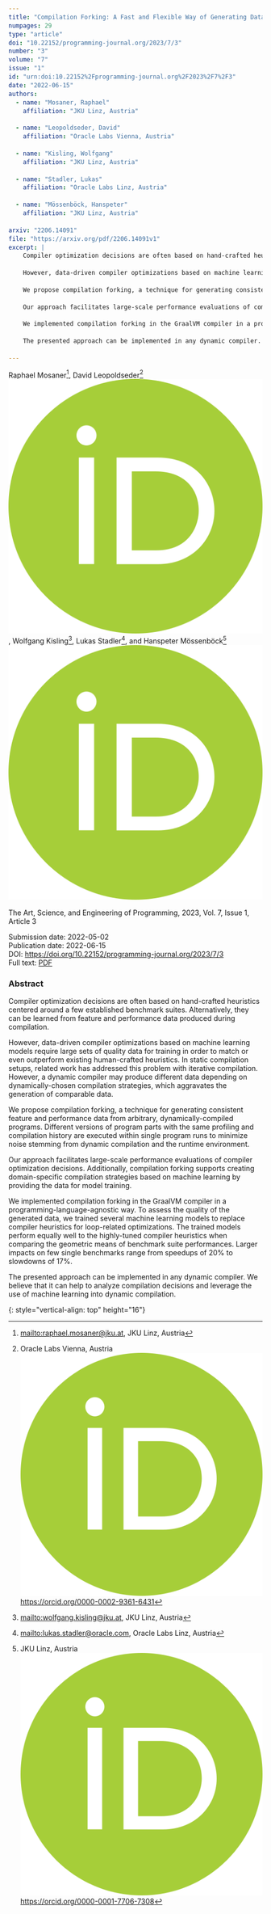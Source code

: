 ```yaml
---
title: "Compilation Forking: A Fast and Flexible Way of Generating Data for Compiler-Internal Machine Learning Tasks"
numpages: 29
type: "article"
doi: "10.22152/programming-journal.org/2023/7/3"
number: "3"
volume: "7"
issue: "1"
id: "urn:doi:10.22152%2Fprogramming-journal.org%2F2023%2F7%2F3"
date: "2022-06-15"
authors: 
  - name: "Mosaner, Raphael"
    affiliation: "JKU Linz, Austria"

  - name: "Leopoldseder, David"
    affiliation: "Oracle Labs Vienna, Austria"

  - name: "Kisling, Wolfgang"
    affiliation: "JKU Linz, Austria"

  - name: "Stadler, Lukas"
    affiliation: "Oracle Labs Linz, Austria"

  - name: "Mössenböck, Hanspeter"
    affiliation: "JKU Linz, Austria"

arxiv: "2206.14091"
file: "https://arxiv.org/pdf/2206.14091v1"
excerpt: |
    Compiler optimization decisions are often based on hand-crafted heuristics centered around a few established benchmark suites. Alternatively, they can be learned from feature and performance data produced during compilation. 
    
    However, data-driven compiler optimizations based on machine learning models require large sets of quality data for training in order to match or even outperform existing human-crafted heuristics. In static compilation setups, related work has addressed this problem with iterative compilation. However, a dynamic compiler may produce different data depending on dynamically-chosen compilation strategies, which aggravates the generation of comparable data. 
    
    We propose compilation forking, a technique for generating consistent feature and performance data from arbitrary, dynamically-compiled programs. Different versions of program parts with the same profiling and compilation history are executed within single program runs to minimize noise stemming from dynamic compilation and the runtime environment. 
    
    Our approach facilitates large-scale performance evaluations of compiler optimization decisions. Additionally, compilation forking supports creating domain-specific compilation strategies based on machine learning by providing the data for model training. 
    
    We implemented compilation forking in the GraalVM compiler in a programming-language-agnostic way. To assess the quality of the generated data, we trained several machine learning models to replace compiler heuristics for loop-related optimizations. The trained models perform equally well to the highly-tuned compiler heuristics when comparing the geometric means of benchmark suite performances. Larger impacts on few single benchmarks range from speedups of 20% to slowdowns of 17%. 
    
    The presented approach can be implemented in any dynamic compiler. We believe that it can help to analyze compilation decisions and leverage the use of machine learning into dynamic compilation.

---
```

Raphael Mosaner[^1], David Leopoldseder[^2] [![OrcidLogo]](https://orcid.org/0000-0002-9361-6431), Wolfgang Kisling[^3], Lukas Stadler[^4], and Hanspeter Mössenböck[^5] [![OrcidLogo]](https://orcid.org/0000-0001-7706-7308)

The Art, Science, and Engineering of Programming, 2023, Vol. 7, Issue 1, Article 3

Submission date: 2022-05-02  
Publication date: 2022-06-15  
DOI: <https://doi.org/10.22152/programming-journal.org/2023/7/3>  
Full text: [PDF](https://arxiv.org/pdf/2206.14091v1)  


### Abstract

Compiler optimization decisions are often based on hand-crafted heuristics centered around a few established benchmark suites. Alternatively, they can be learned from feature and performance data produced during compilation. 

However, data-driven compiler optimizations based on machine learning models require large sets of quality data for training in order to match or even outperform existing human-crafted heuristics. In static compilation setups, related work has addressed this problem with iterative compilation. However, a dynamic compiler may produce different data depending on dynamically-chosen compilation strategies, which aggravates the generation of comparable data. 

We propose compilation forking, a technique for generating consistent feature and performance data from arbitrary, dynamically-compiled programs. Different versions of program parts with the same profiling and compilation history are executed within single program runs to minimize noise stemming from dynamic compilation and the runtime environment. 

Our approach facilitates large-scale performance evaluations of compiler optimization decisions. Additionally, compilation forking supports creating domain-specific compilation strategies based on machine learning by providing the data for model training. 

We implemented compilation forking in the GraalVM compiler in a programming-language-agnostic way. To assess the quality of the generated data, we trained several machine learning models to replace compiler heuristics for loop-related optimizations. The trained models perform equally well to the highly-tuned compiler heuristics when comparing the geometric means of benchmark suite performances. Larger impacts on few single benchmarks range from speedups of 20% to slowdowns of 17%. 

The presented approach can be implemented in any dynamic compiler. We believe that it can help to analyze compilation decisions and leverage the use of machine learning into dynamic compilation.


[^1]: <mailto:raphael.mosaner@jku.at>, JKU Linz, Austria

[^2]: Oracle Labs Vienna, Austria  
    [![OrcidLogo]](https://orcid.org/0000-0002-9361-6431) <https://orcid.org/0000-0002-9361-6431>

[^3]: <mailto:wolfgang.kisling@jku.at>, JKU Linz, Austria

[^4]: <mailto:lukas.stadler@oracle.com>, Oracle Labs Linz, Austria

[^5]: JKU Linz, Austria  
    [![OrcidLogo]](https://orcid.org/0000-0001-7706-7308) <https://orcid.org/0000-0001-7706-7308>


[OrcidLogo]: /assets/images/orcid.svg "Orcid Logo"
{: style="vertical-align: top" height="16"}
